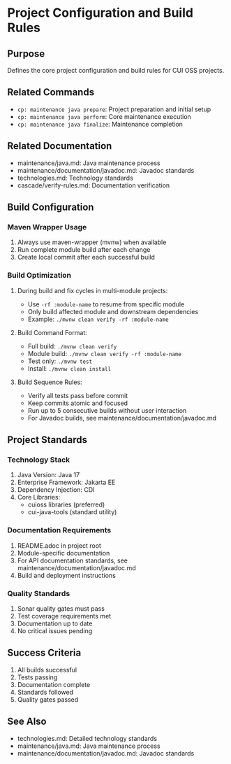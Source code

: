 # Project Configuration and Build Rules

## Purpose
Defines the core project configuration and build rules for CUI OSS projects.

## Related Commands
- `cp: maintenance java prepare`: Project preparation and initial setup
- `cp: maintenance java perform`: Core maintenance execution
- `cp: maintenance java finalize`: Maintenance completion

## Related Documentation
- maintenance/java.md: Java maintenance process
- maintenance/documentation/javadoc.md: Javadoc standards
- technologies.md: Technology standards
- cascade/verify-rules.md: Documentation verification

## Build Configuration

### Maven Wrapper Usage
1. Always use maven-wrapper (mvnw) when available
2. Run complete module build after each change
3. Create local commit after each successful build

### Build Optimization
1. During build and fix cycles in multi-module projects:
   - Use `-rf :module-name` to resume from specific module
   - Only build affected module and downstream dependencies
   - Example: `./mvnw clean verify -rf :module-name`

2. Build Command Format:
   - Full build: `./mvnw clean verify`
   - Module build: `./mvnw clean verify -rf :module-name`
   - Test only: `./mvnw test`
   - Install: `./mvnw clean install`

3. Build Sequence Rules:
   - Verify all tests pass before commit
   - Keep commits atomic and focused
   - Run up to 5 consecutive builds without user interaction
   - For Javadoc builds, see maintenance/documentation/javadoc.md

## Project Standards

### Technology Stack
1. Java Version: Java 17
2. Enterprise Framework: Jakarta EE
3. Dependency Injection: CDI
4. Core Libraries:
   - cuioss libraries (preferred)
   - cui-java-tools (standard utility)

### Documentation Requirements
1. README.adoc in project root
2. Module-specific documentation
3. For API documentation standards, see maintenance/documentation/javadoc.md
4. Build and deployment instructions

### Quality Standards
1. Sonar quality gates must pass
2. Test coverage requirements met
3. Documentation up to date
4. No critical issues pending

## Success Criteria
1. All builds successful
2. Tests passing
3. Documentation complete
4. Standards followed
5. Quality gates passed

## See Also
- technologies.md: Detailed technology standards
- maintenance/java.md: Java maintenance process
- maintenance/documentation/javadoc.md: Javadoc standards